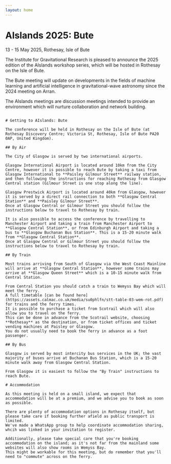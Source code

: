 ```yaml
---
layout: home
---
```


<div class="p-5 mb-4 bg-body-tertiary rounded-3">
  <div class="container-fluid py-5">
	<h1 class="display-5 fw-bold">AIslands 2025: Bute</h1>
	<p class="col-md-8 fs-4">13 - 15 May 2025, Rothesay, Isle of Bute</p>
	<!-- <a href="https://forms.office.com/Pages/ResponsePage.aspx?id=KVxybjp2UE-B8i4lTwEzyAeVMi1YdgpEhWxbcgUCGgVUMlo5NDNIUVZCTEwxOTVRMVI5UFdCTEFHTy4u" -->
	<!-- class="btn btn-primary btn-lg" type="button">Register your interest</a> -->
  </div>
</div>


  The Institute for Gravitational Research is pleased to announce the 2025 edition of the AIslands workshop series, which will be hosted in Rothesay on the Isle of Bute.

  The Bute meeting will update on developments in the fields of machine learning and artificial intelligence in gravitational-wave astronomy since the 2024 meeting on Arran.

  The AIslands meetings are discussion meetings intended to provide an environment which will nurture collaboration and network building.

~~~

# Getting to AIslands: Bute

The conference will be held in Rothesay on the Isle of Bute (at Rothesay Discovery Centre; Victoria St, Rothesay, Isle of Bute PA20 0AP, United Kingdom).

## By Air

The City of Glasgow is served by two international airports.

Glasgow International Airport is located around 10km from the City Centre, however it is possible to reach Bute by taking a taxi from Glasgow International to **Paisley Gilmour Street** railway station, and then following the instructions for reaching Rothesay from Glasgow Central station (Gilmour Street is one stop along the line).

Glasgow Prestwick Airport is located around 40km from Glasgow, however it is served by a direct rail connection to both **Glasgow Central Station** and **Paisley Gilmour Street**.
Once at Glasgow Central or Gilmour Street you should follow the instructions below to travel to Rothesay by train.

It is also possible to access the conference by travelling to Manchester Airport and taking a train from Manchester Airport to **Glasgow Central Station**, or from Edinburgh Airport and taking a bus to **Glasgow Buchanan Bus Station**. This is a 15-20 minute walk from **Glasgow Central Station**.
Once at Glasgow Central or Gilmour Street you should follow the instructions below to travel to Rothesay by train.

## By Train

Most trains arriving from South of Glasgow via the West Coast Mainline will arrive at **Glasgow Central Station**, however some trains may arrive at **Glasgow Queen Street** which is a 10-15 minute walk from Central Station.

From Central Station you should catch a train to Wemyss Bay which will meet the ferry.
A full timetable [can be found here](https://assets.calmac.co.uk/media/su0phlfn/stt-table-03-wem-rot.pdf) for trains and the ferry times. 
It is possible to purchase a ticket from Scotrail which will also allow you to travel on the ferry. 
This can be done in advance from the Scotrail website, choosing **Rothesay** as the destination, or from ticket offices and ticket vending machines at Paisley or Glasgow.
You do not usually need to book the ferry in advance as a foot passenger.

## By Bus

Glasgow is served by most intercity bus services in the UK; the vast majority of buses arrive at Buchanan Bus Station, which is a 15-20 minute walk away from Glasgow Central Station.

From Glasgow it is easiest to follow the "By Train" instructions to reach Bute.

# Accommodation

As this meeting is held on a small island, we expect that accommodation will be at a premium, and we advise you to book as soon as possible.

There are plenty of accommodation options in Rothesay itself, but please take care if booking further afield as public transport is limited.
We've made a WhatsApp group to help coordinate accommodation sharing, whcih was linked in your invitation to register.

Additionally, please take special care that you're booking accommodation on the island; as it's not far from the mainland some websites will also show rooms in Wemyss Bay. 
This might be workable for this meeting, but do remember that you'll need to "commute" across on the ferry.
